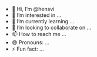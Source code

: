 - 👋 Hi, I’m @hensvi
- 👀 I’m interested in ...
- 🌱 I’m currently learning ...
- 💞️ I’m looking to collaborate on ...
- 📫 How to reach me ...
- 😄 Pronouns: ...
- ⚡ Fun fact: ...

<!---
hensvi/hensvi is a ✨ special ✨ repository because its `README.md` (this file) appears on your GitHub profile.
You can click the Preview link to take a look at your changes.
--->
